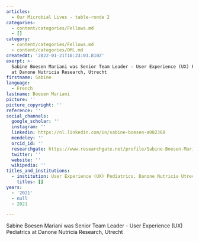 ```yaml
---
articles:
  - Our Microbial Lives - table-ronde 2
categories:
  - content/categories/Fellows.md
  - []
category:
  - content/categories/Fellows.md
  - content/categories/OML.md
createdAt: '2022-01-21T10:23:03.810Z'
exerpt: >-
  Sabine Boesen Mariani was Senior Team Leader - User Experience (UX) Pediatrics
  at Danone Nutricia Research, Utrecht
firstname: Sabine
language:
  - French
lastname: Boesen Mariani
picture: ''
picture_copyright: ''
reference: ''
social_channels:
  google_scholar: ''
  instagram: ''
  linkedin: https://nl.linkedin.com/in/sabine-boesen-a082368
  mendeley: ''
  orcid_id: ''
  researchgate: https://www.researchgate.net/profile/Sabine-Boesen-Mariani
  twitter: ''
  website: ''
  wikipedia: ''
titles_and_institutions:
  - institution: User Experience (UX) Pediatrics, Danone Nutricia Utrecht, Netherlands
    titles: []
years:
  - '2021'
  - null
  - 2021

---
```

Sabine Boesen Mariani was Senior Team Leader - User Experience (UX) Pediatrics at Danone Nutricia Research, Utrecht